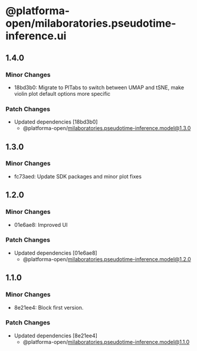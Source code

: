 # @platforma-open/milaboratories.pseudotime-inference.ui

## 1.4.0

### Minor Changes

- 18bd3b0: Migrate to PlTabs to switch between UMAP and tSNE, make violin plot default options more specific

### Patch Changes

- Updated dependencies [18bd3b0]
  - @platforma-open/milaboratories.pseudotime-inference.model@1.3.0

## 1.3.0

### Minor Changes

- fc73aed: Update SDK packages and minor plot fixes

## 1.2.0

### Minor Changes

- 01e6ae8: Improved UI

### Patch Changes

- Updated dependencies [01e6ae8]
  - @platforma-open/milaboratories.pseudotime-inference.model@1.2.0

## 1.1.0

### Minor Changes

- 8e21ee4: Block first version.

### Patch Changes

- Updated dependencies [8e21ee4]
  - @platforma-open/milaboratories.pseudotime-inference.model@1.1.0
